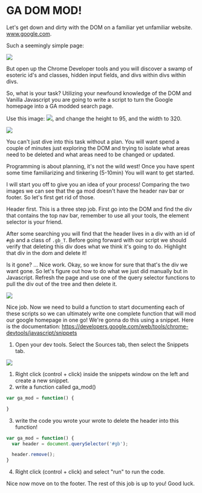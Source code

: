 # GA DOM MOD!

Let's get down and dirty with the DOM on a familiar yet unfamiliar website. www.google.com.

Such a seemingly simple page:

![](https://i.imgur.com/Z0Ob5bl.png)

But open up the Chrome Developer tools and you will discover a swamp of esoteric id's and classes, hidden input fields, and divs within divs within divs.

So, what is your task? Utilizing your newfound knowledge of the DOM and Vanilla Javascript you are going to write a script to turn the Google homepage into a GA modded search page.

Use this image: ![](https://i.imgur.com/Qg26PYt.png), and change the height to 95, and the width to 320.

![](https://i.imgur.com/o7lm7vq.png)

You can't just dive into this task without a plan. You will want spend a couple of minutes just exploring the DOM and trying to isolate what areas need to be deleted and what areas need to be changed or updated.

Programming is about planning, it's not the wild west! Once you have spent some time familiarizing and tinkering (5-10min) You will want to get started.

I will start you off to give you an idea of your process! Comparing the two images we can see that the ga mod doesn't have the header nav bar or footer. So let's first get rid of those.

Header first. This is a three step job. First go into the DOM and find the div that contains the top nav bar, remember to use all your tools, the element selector is your friend.

After some searching you will find that the header lives in a div with an id of `#gb` and a class of `.gb_T`. Before going forward with our script we should verify that deleting this div does what we think it's going to do. Highlight that div in the dom and delete it!

Is it gone? ... Nice work. Okay, so we know for sure that that's the div we want gone. So let's figure out how to do what we just did manually but in Javascript. Refresh the page and use one of the query selector functions to pull the div out of the tree and then delete it.

![](https://i.imgur.com/hYwtexr.png)

Nice job. Now we need to build a function to start documenting each of these scripts so we can ultimately write one complete function that will mod our google homepage in one go! We're gonna do this using a snippet. Here is the documentation: https://developers.google.com/web/tools/chrome-devtools/javascript/snippets

1. Open your dev tools. Select the Sources tab, then select the Snippets tab.

![](https://i.imgur.com/p0FTfZS.png)

1. Right click (control + click) inside the snippets window on the left and create a new snippet.
2. write a function called ga_mod()

```javascript
var ga_mod = function() {

}
```
3. write the code you wrote your wrote to delete the header into this function!

```javascript
var ga_mod = function() {
  var header = document.querySelector('#gb');

  header.remove();
}
```

4. Right click (control + click) and select "run" to run the code.

Nice now move on to the footer. The rest of this job is up to you! Good luck.

<!-- Images:
- [gear](https://dl.dropboxusercontent.com/s/whkficbkox6t66a/Screen%20Shot%202016-01-24%20at%205.43.31%20PM.png)
- [logo](https://dl.dropboxusercontent.com/s/e2iqc2r53r6omzn/General_Assembly_logo.png) -->
